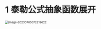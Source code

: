 # 1 泰勒公式抽象函数展开

<img src="https://cvp.oss-cn-shanghai.aliyuncs.com/picgo/202307050722710.png" alt="image-20230705072219622" style="zoom:67%;" />